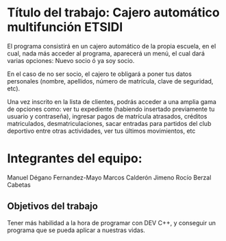 # Título del trabajo: Cajero automático multifunción ETSIDI

El programa consistirá en un cajero automático de la propia escuela, en el cual, nada más acceder al programa, aparecerá un menú, el cual dará varias opciones: Nuevo socio ó ya soy socio.

En el caso de no ser socio, el cajero te obligará a poner tus datos personales (nombre, apellidos, número de matrícula, clave de seguridad, etc). 

Una vez inscrito en la lista de clientes, podrás acceder a una amplia gama de opciones como:  ver tu expediente (habiendo insertado previamente tu usuario y contraseña), ingresar pagos de matrícula atrasados, créditos matriculados, desmatriculaciones, sacar entradas para partidos del club deportivo entre otras actividades, ver tus últimos movimientos, etc

# Integrantes del equipo: 

Manuel Dégano Fernandez-Mayo
Marcos Calderón Jimeno 
Rocío Berzal Cabetas 

## Objetivos del trabajo
Tener más habilidad a la hora de programar con DEV C++, y conseguir un programa que se pueda aplicar a nuestras vidas.
